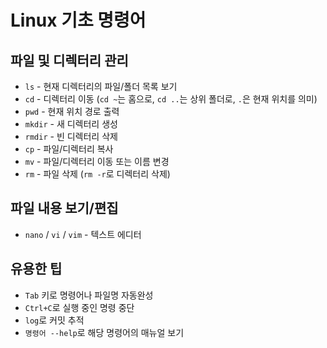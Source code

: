 # Linux 기초 명령어

## 파일 및 디렉터리 관리
- `ls` - 현재 디렉터리의 파일/폴더 목록 보기
- `cd` - 디렉터리 이동 (`cd ~`는 홈으로, `cd ..`는 상위 폴더로, `.`은 현재 위치를 의미)
- `pwd` - 현재 위치 경로 출력
- `mkdir` - 새 디렉터리 생성
- `rmdir` - 빈 디렉터리 삭제
- `cp` - 파일/디렉터리 복사
- `mv` - 파일/디렉터리 이동 또는 이름 변경
- `rm` - 파일 삭제 (`rm -r`로 디렉터리 삭제)

## 파일 내용 보기/편집
- `nano` / `vi` / `vim` - 텍스트 에디터

## 유용한 팁
- `Tab` 키로 명령어나 파일명 자동완성
- `Ctrl+C`로 실행 중인 명령 중단
- `log`로 커밋 추적
- `명령어 --help`로 해당 명령어의 매뉴얼 보기
